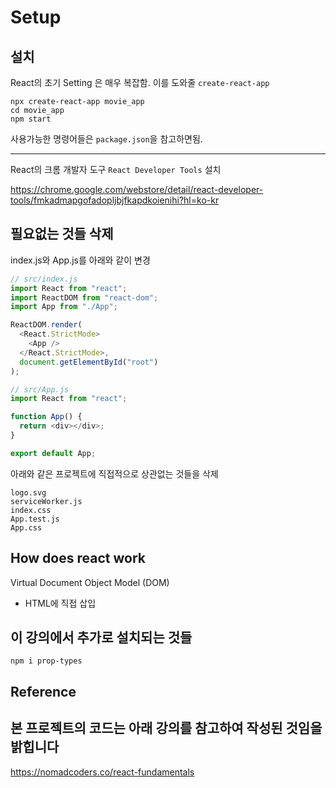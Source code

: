 # Setup

## 설치

React의 초기 Setting 은 매우 복잡함. 이를 도와줄 `create-react-app`

```console
npx create-react-app movie_app
cd movie_app
npm start
```

사용가능한 명령어들은 `package.json`을 참고하면됨.

---

React의 크롬 개발자 도구 `React Developer Tools` 설치

<https://chrome.google.com/webstore/detail/react-developer-tools/fmkadmapgofadopljbjfkapdkoienihi?hl=ko-kr>

## 필요없는 것들 삭제

index.js와 App.js를 아래와 같이 변경

```javascript
// src/index.js
import React from "react";
import ReactDOM from "react-dom";
import App from "./App";

ReactDOM.render(
  <React.StrictMode>
    <App />
  </React.StrictMode>,
  document.getElementById("root")
);
```

```javascript
// src/App.js
import React from "react";

function App() {
  return <div></div>;
}

export default App;
```

아래와 같은 프로젝트에 직접적으로 상관없는 것들을 삭제

```console
logo.svg
serviceWorker.js
index.css
App.test.js
App.css
```

## How does react work

Virtual Document Object Model (DOM)

- HTML에 직접 삽입

## 이 강의에서 추가로 설치되는 것들

```console
npm i prop-types
```

## Reference

## 본 프로젝트의 코드는 아래 강의를 참고하여 작성된 것임을 밝힙니다

<https://nomadcoders.co/react-fundamentals>
